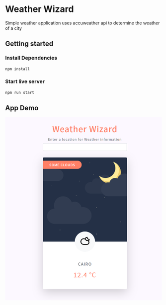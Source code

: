 # Weather Wizard

Simple weather application uses accuweather api to determine the weather of a city

## Getting started

### Install Dependencies

```bash
npm install
```

### Start live server

```bash
npm run start
```

## App Demo

![Weather Wizard](./Screenshot.PNG)
